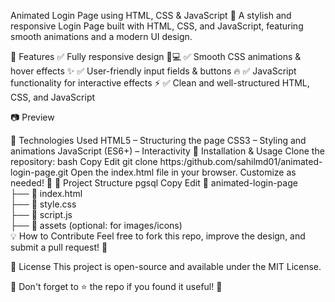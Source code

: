 Animated Login Page using HTML, CSS & JavaScript
🚀 A stylish and responsive Login Page built with HTML, CSS, and JavaScript, featuring smooth animations and a modern UI design.

📌 Features
✅ Fully responsive design 📱💻
✅ Smooth CSS animations & hover effects ✨
✅ User-friendly input fields & buttons 🔥
✅ JavaScript functionality for interactive effects ⚡
✅ Clean and well-structured HTML, CSS, and JavaScript

📷 Preview

🔧 Technologies Used
HTML5 – Structuring the page
CSS3 – Styling and animations
JavaScript (ES6+) – Interactivity
🚀 Installation & Usage
Clone the repository:
bash
Copy
Edit
git clone https:/github.com/sahilmd01/animated-login-page.git
Open the index.html file in your browser.
Customize as needed! 🎨
📂 Project Structure
pgsql
Copy
Edit
📁 animated-login-page  
 ├── 📄 index.html  
 ├── 📄 style.css  
 ├── 📄 script.js  
 ├── 📁 assets (optional: for images/icons)  
💡 How to Contribute
Feel free to fork this repo, improve the design, and submit a pull request! 🚀

📜 License
This project is open-source and available under the MIT License.

💙 Don't forget to ⭐ the repo if you found it useful! 🚀

